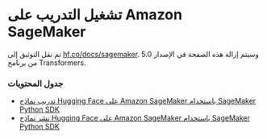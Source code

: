 # تشغيل التدريب على Amazon SageMaker

تم نقل التوثيق إلى [hf.co/docs/sagemaker](https://huggingface.co/docs/sagemaker). وسيتم إزالة هذه الصفحة في الإصدار 5.0 من برنامج Transformers.

### جدول المحتويات

- [تدريب نماذج Hugging Face على Amazon SageMaker باستخدام SageMaker Python SDK](https://huggingface.co/docs/sagemaker/train)
- [نشر نماذج Hugging Face على Amazon SageMaker باستخدام SageMaker Python SDK](https://huggingface.co/docs/sagemaker/inference)